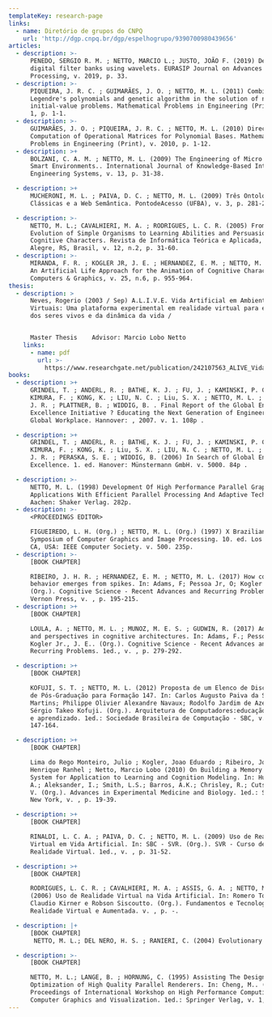 ```yaml
---
templateKey: research-page
links:
  - name: Diretório de grupos do CNPQ
    url: 'http://dgp.cnpq.br/dgp/espelhogrupo/9390700980439656'
articles:
  - description: >-
      PENEDO, SERGIO R. M. ; NETTO, MARCIO L.; JUSTO, JOÃO F. (2019) Designing
      digital filter banks using wavelets. EURASIP Journal on Advances in Signal
      Processing, v. 2019, p. 33.
  - description: >-
      PIQUEIRA, J. R. C. ; GUIMARÃES, J. O. ; NETTO, M. L. (2011) Combining
      Legendre's polynomials and genetic algorithm in the solution of nonlinear
      initial-value problems. Mathematical Problems in Engineering (Print), v.
      1, p. 1-1.
  - description: >-
      GUIMARÃES, J. O. ; PIQUEIRA, J. R. C. ; NETTO, M. L. (2010) Direct
      Computation of Operational Matrices for Polynomial Bases. Mathematical
      Problems in Engineering (Print), v. 2010, p. 1-12.
  - description: >+
      BOLZANI, C. A. M. ; NETTO, M. L. (2009) The Engineering of Micro Agents in
      Smart Environments.. International Journal of Knowledge-Based Intelligent
      Engineering Systems, v. 13, p. 31-38.

  - description: >+
      MUCHERONI, M. L. ; PAIVA, D. C. ; NETTO, M. L. (2009) Três Ontologias
      Clássicas e a Web Semântica. PontodeAcesso (UFBA), v. 3, p. 281-298.

  - description: >-
      NETTO, M. L.; CAVALHIERI, M. A. ; RODRIGUES, L. C. R. (2005) From Genetic
      Evolution of Simple Organisms to Learning Abilities and Persuasion on
      Cognitive Characters. Revista de Informática Teórica e Aplicada, Porto
      Alegre, RS, Brasil, v. 12, n.2, p. 31-60.
  - description: >-
      MIRANDA, F. R. ; KOGLER JR, J. E. ; HERNANDEZ, E. M. ; NETTO, M. L. (2001)
      An Artificial Life Approach for the Animation of Cognitive Characters.
      Computers & Graphics, v. 25, n.6, p. 955-964.
thesis:
  - description: >
      Neves, Rogerio (2003 / Sep) A.L.I.V.E. Vida Artificial em Ambientes
      Virtuais: Uma plataforma experimental em realidade virtual para estudos
      dos seres vivos e da dinâmica da vida /


      Master Thesis    Advisor: Marcio Lobo Netto
    links:
      - name: pdf
        url: >-
          https://www.researchgate.net/publication/242107563_ALIVE_Vida_Artificial_em_Ambientes_Virtuais_Uma_plataforma_experimental_em_realidade_virtual_para_estudos_dos_seres_vivos_e_da_dinamica_da_vida
books:
  - description: >+
      GRINDEL, T. ; ANDERL, R. ; BATHE, K. J. ; FU, J. ; KAMINSKI, P. C. ;
      KIMURA, F. ; KONG, K. ; LIU, N. C. ; Liu, S. X. ; NETTO, M. L. ; LOHMANN,
      J. R. ; PLATTNER, B. ; WIDDIG, B. . Final Report of the Global Engineering
      Excellence Initiative ? Educating the Next Generation of Engineers for the
      Global Workplace. Hannover: , 2007. v. 1. 108p .

  - description: >+
      GRINDEL, T. ; ANDERL, R. ; BATHE, K. J. ; FU, J. ; KAMINSKI, P. C. ;
      KIMURA, F. ; KONG, K. ; Liu, S. X. ; LIU, N. C. ; NETTO, M. L. ; LOHMANN,
      J. R. ; PERASKA, S. E. ; WIDDIG, B. (2006) In Search of Global Engineering
      Excellence. 1. ed. Hanover: Münstermann GmbH. v. 5000. 84p .

  - description: >-
      NETTO, M. L. (1998) Development Of High Performance Parallel Graphical
      Applications With Efficient Parallel Processing And Adaptive Techniques.
      Aachen: Shaker Verlag. 282p.
  - description: >-
      <PROCEEDINGS EDITOR>           

      FIGUEIREDO, L. H. (Org.) ; NETTO, M. L. (Org.) (1997) X Brazilian
      Symposium of Computer Graphics and Image Processing. 10. ed. Los Alamitos,
      CA, USA: IEEE Computer Society. v. 500. 235p.
  - description: >-
      [BOOK CHAPTER]

      RIBEIRO, J. H. R. ; HERNANDEZ, E. M. ; NETTO, M. L. (2017) How complex
      behavior emerges from spikes. In: Adams, F; Pessoa Jr, O; Kogler Jr, J E.
      (Org.). Cognitive Science - Recent Advances and Recurring Problems. 1ed.:
      Vernon Press, v. , p. 195-215.
  - description: >+
      [BOOK CHAPTER]

      LOULA, A. ; NETTO, M. L. ; MUNOZ, M. E. S. ; GUDWIN, R. (2017) Advances
      and perspectives in cognitive architectures. In: Adams, F.; Pessoa Jr, O.;
      Kogler Jr., J. E.. (Org.). Cognitive Science - Recent Advances and
      Recurring Problems. 1ed., v. , p. 279-292.

  - description: >+
      [BOOK CHAPTER]

      KOFUJI, S. T. ; NETTO, M. L. (2012) Proposta de um Elenco de Disciplinas
      de Pós-Graduação para Formação 147. In: Carlos Augusto Paiva da Silva
      Martins; Philippe Olivier Alexandre Navaux; Rodolfo Jardim de Azevedo;
      Sérgio Takeo Kofuji. (Org.). Arquitetura de Computadores:educação, ensino
      e aprendizado. 1ed.: Sociedade Brasileira de Computação - SBC, v. , p.
      147-164.

  - description: >+
      [BOOK CHAPTER]

      Lima do Rego Monteiro, Julio ; Kogler, Joao Eduardo ; Ribeiro, Joao
      Henrique Ranhel ; Netto, Marcio Lobo (2010) On Building a Memory Evolutive
      System for Application to Learning and Cognition Modeling. In: Hussain,
      A.; Aleksander, I.; Smith, L.S.; Barros, A.K.; Chrisley, R.; Cutsuridis,
      V. (Org.). Advances in Experimental Medicine and Biology. 1ed.: Springer
      New York, v. , p. 19-39.

  - description: >+
      [BOOK CHAPTER]

      RINALDI, L. C. A. ; PAIVA, D. C. ; NETTO, M. L. (2009) Uso de Realidade
      Virtual em Vida Artificial. In: SBC - SVR. (Org.). SVR - Curso de
      Realidade Virtual. 1ed., v. , p. 31-52.

  - description: >+
      [BOOK CHAPTER]

      RODRIGUES, L. C. R. ; CAVALHIERI, M. A. ; ASSIS, G. A. ; NETTO, M. L.
      (2006) Uso de Realidade Virtual na Vida Artificial. In: Romero Tori,
      Claudio Kirner e Robson Siscoutto. (Org.). Fundamentos e Tecnologia de
      Realidade Virtual e Aumentada. v. , p. -.

  - description: |+
      [BOOK CHAPTER]
       NETTO, M. L.; DEL NERO, H. S. ; RANIERI, C. (2004) Evolutionary Learning Strategies for Artificial Life Characters. In: Tan, K. C.; Lim, M. H.; Yao, X.; Wang, L.. (Org.). Recent Advances in Simulated Evolution and Learning. v. , p. -.

  - description: >-
      [BOOK CHAPTER]

      NETTO, M. L.; LANGE, B. ; HORNUNG, C. (1995) Assisting The Design and
      Optimization of High Quality Parallel Renderers. In: Cheng, M.. (Org.).
      Proceedings of International Workshop on High Performance Computing for
      Computer Graphics and Visualization. 1ed.: Springer Verlag, v. 1, p. -.
---
```


